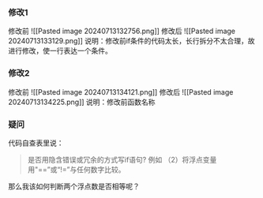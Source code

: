 ### 修改1
修改前
![[Pasted image 20240713132756.png]]
修改后
![[Pasted image 20240713133129.png]]
说明：修改前if条件的代码太长，长行拆分不太合理，故进行修改，使一行表达一个条件。

### 修改2
修改前
![[Pasted image 20240713134121.png]]
修改后
![[Pasted image 20240713134225.png]]
说明：修改前函数名称
### 疑问
代码自查表里说：
> 是否用隐含错误或冗余的方式写if语句? 例如
>（2）将浮点变量用"\=\=”或“!=”与任何数字比较。

那么我该如何判断两个浮点数是否相等呢？
